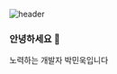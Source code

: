 ![header](https://capsule-render.vercel.app/api?type=wave&color=auto&height=300&section=header&text=Welcome%Here&fontSize=90)

### 안녕하세요 👋
노력하는 개발자 박민욱입니다 
<!--
**pmw0303/pmw0303** is a ✨ _special_ ✨ repository because its `README.md` (this file) appears on your GitHub profile.

Here are some ideas to get you started:

- 🔭 I’m currently working on ...
- 🌱 I’m currently learning ...
- 👯 I’m looking to collaborate on ...
- 🤔 I’m looking for help with ...
- 💬 Ask me about ...
- 📫 How to reach me: ...
- 😄 Pronouns: ...
- ⚡ Fun fact: ...
-->
